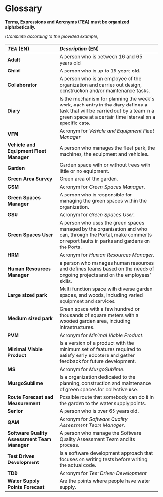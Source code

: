 # Glossary

**Terms, Expressions and Acronyms (TEA) must be organized alphabetically.**

_(Complete according to the provided example)_

| **_TEA_** (EN)                               | **_Description_** (EN)                                                                                                                                                                   |                                       
|:---------------------------------------------|:-----------------------------------------------------------------------------------------------------------------------------------------------------------------------------------------|
| **Adult**                                    | A person who is between 16 and 65 years old.                                                                                                                                             |
| **Child**                                    | A person who is up to 15 years old.                                                                                                                                                      |
| **Collaborator**                             | A person who is an employee of the organization and carries out design, construction and/or maintenance tasks.                                                                           |          
| **Diary**                                    | Is the mechanism for planning the week´s work, each entry in the diary defines a task that will be carried out by a team in a green space at a certain time interval on a specific date. |
| **VFM**                                      | Acronym for _Vehicle and Equipment Fleet Manager_                                                                                                                                        |
| **Vehicle and Equipment Fleet Manager**      | A person who manages the fleet park, the machines, the equipment and vehicles..                                                                                                          |
| **Garden**                                   | Garden space with or without trees with little or no equipment.                                                                                                                          |
| **Green Area Survey**                        | Green area of the garden.                                                                                                                                                                |
| **GSM**                                      | Acronym for _Green Spaces Manager_.                                                                                                                                                      |
| **Green Spaces Manager**                     | A person who is responsible for managing the green spaces within the organization.                                                                                                       |
| **GSU**                                      | Acronym for _Green Spaces User_.                                                                                                                                                         |
| **Green Spaces User**                        | A person who uses the green spaces managed by the organization and who can, through the Portal, make comments or report faults in parks and gardens on the Portal.                       |
| **HRM**                                      | Acronym for _Human Resources Manager_.                                                                                                                                                   |
| **Human Resources Manager**                  | a person who manages human resources and defines teams based on the needs of ongoing projects and on the employees’ skills.                                                              |
| **Large sized park**                         | Multi function space with diverse garden spaces, and woods, including varied equipment and services.                                                                                     |
| **Medium sized park**                        | Green space with a few hundred or thousands of square meters with a wooded garden area, including infrastructures.                                                                       |
| **PVM**                                      | Acronym for _Minimal Viable Product_.                                                                                                                                                    |
| **Minimal Viable Product**                   | Is a version of a product with the minimum set of features required to satisfy early adopters and gather feedback for future development.                                                |
| **MS**                                       | Acronym for _MusgoSublime_.                                                                                                                                                              |
| **MusgoSublime**                             | Is a organization dedicated to the planning, construction and maintenance of green spaces for collective use.                                                                            |
| **Route Forecast and Measurement**           | Possible route that somebody can do it in the garden to the water supply points.                                                                                                         |
| **Senior**                                   | A person who is over 65 years old.                                                                                                                                                       |
| **QAM**                                      | Acronym for _Software Quality Assessment Team Manager_.                                                                                                                                  |
| **Software Quality Assessment Team Manager** | A person who manage the Software Quality Assessment Team and its process.                                                                                                                |
| **Test Driven Development**                  | Is a software development approach that focuses on writing tests before writing the actual code.                                                                                         |
| **TDD**                                      | Acronym for _Test Driven Development_.                                                                                                                                                   |
| **Water Supply Points Forecast**             | Are the points where people have water supply.                                                                                                                                           |











